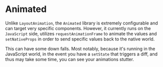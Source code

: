 # Animated

Unlike `LayoutAnimation`, the `Animated` library is extremely configurable and can target very specific components. However, it currently runs on the `JavaScript` side, utilizes `requestAnimationFrame` to animate the values and `setNativeProps` in order to send specific values back to the native world.

This can have some down falls. Most notably, because it's running in the JavaScript world, in the event you have a `setState` that triggers a diff, and thus may take some time, you can see your animations stutter.
